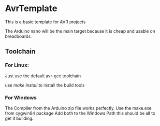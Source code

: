 # AvrTemplate
This is a basic template for AVR projects

The Arduino nano will be the main target because it is cheap and usable on breadboards.

## Toolchain

### For Linux:
Just use the default avr-gcc toolchain

use *make install* to install the build tools

### For Windows
The Compiler from the Arduino zip file works perfectly.
Use the make.exe from cygwin64 package
Add both to the Windows Path this should be all to get it building. 